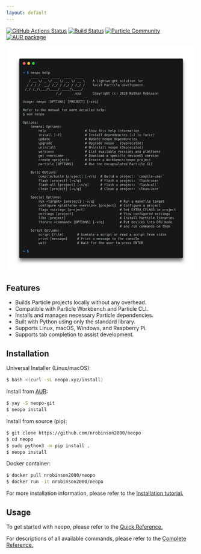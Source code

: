 ```yaml
---
layout: default
---
```

[![GitHub Actions Status](https://github.com/nrobinson2000/neopo/workflows/python-pip/badge.svg)](https://github.com/nrobinson2000/neopo/actions)
[![Build Status](https://travis-ci.org/nrobinson2000/neopo.svg?branch=master)](https://travis-ci.org/nrobinson2000/neopo)
[![Particle Community](https://img.shields.io/badge/particle-community-informational)](https://community.particle.io/t/neopo-a-lightweight-solution-for-local-particle-development/56378?u=nrobinson2000)
[![AUR package](https://repology.org/badge/version-for-repo/aur/neopo.svg)](https://aur.archlinux.org/packages/neopo-git/)

![Neopo Screenshot](assets/images/neopo-carbon.png)

## Features

- Builds Particle projects locally without any overhead.
- Compatible with Particle Workbench and Particle CLI.
- Installs and manages necessary Particle dependencies.
- Built with Python using only the standard library.
- Supports Linux, macOS, Windows, and Raspberry Pi.
- Supports tab completion to assist development.

## Installation

Universal Installer (Linux/macOS):

```bash
$ bash <(curl -sL neopo.xyz/install)
```

Install from [AUR](https://aur.archlinux.org/packages/neopo-git/):

```bash
$ yay -S neopo-git
$ neopo install
```

Install from source (pip):

```bash
$ git clone https://github.com/nrobinson2000/neopo
$ cd neopo
$ sudo python3 -m pip install .
$ neopo install
```

Docker container:

```bash
$ docker pull nrobinson2000/neopo
$ docker run -it nrobinson2000/neopo
```

For more installation information, please refer to the [Installation tutorial.](tutorials/install.html)

<script id="asciicast-351102" src="https://asciinema.org/a/351102.js" async></script>

## Usage

To get started with neopo, please refer to the [Quick Reference.](docs/quick-docs.html)

For descriptions of all available commands, please refer to the [Complete Reference.](docs/full-docs.html)